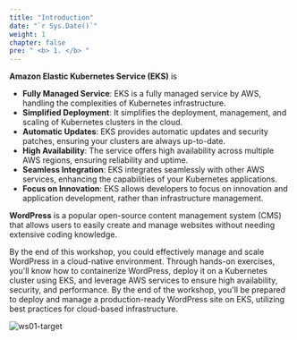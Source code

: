 ```yaml
---
title: "Introduction"
date: "`r Sys.Date()`"
weight: 1
chapter: false
pre: " <b> 1. </b> "
---
```


**Amazon Elastic Kubernetes Service (EKS)** is

- **Fully Managed Service**: EKS is a fully managed service by AWS, handling the complexities of Kubernetes infrastructure.
- **Simplified Deployment**: It simplifies the deployment, management, and scaling of Kubernetes clusters in the cloud.
- **Automatic Updates**: EKS provides automatic updates and security patches, ensuring your clusters are always up-to-date.
- **High Availability**: The service offers high availability across multiple AWS regions, ensuring reliability and uptime.
- **Seamless Integration**: EKS integrates seamlessly with other AWS services, enhancing the capabilities of your Kubernetes applications.
- **Focus on Innovation**: EKS allows developers to focus on innovation and application development, rather than infrastructure management.

**WordPress** is a popular open-source content management system (CMS) that allows users to easily create and manage websites without needing extensive coding knowledge.

By the end of this workshop, you could effectively manage and scale WordPress in a cloud-native environment. Through hands-on exercises, you'll know how to containerize WordPress, deploy it on a Kubernetes cluster using EKS, and leverage AWS services to ensure high availability, security, and performance. By the end of the workshop, you'll be prepared to deploy and manage a production-ready WordPress site on EKS, utilizing best practices for cloud-based infrastructure.

![ws01-target](/workshop-01-wordpress-deployment-on-eks/images/ws01-target.png)
